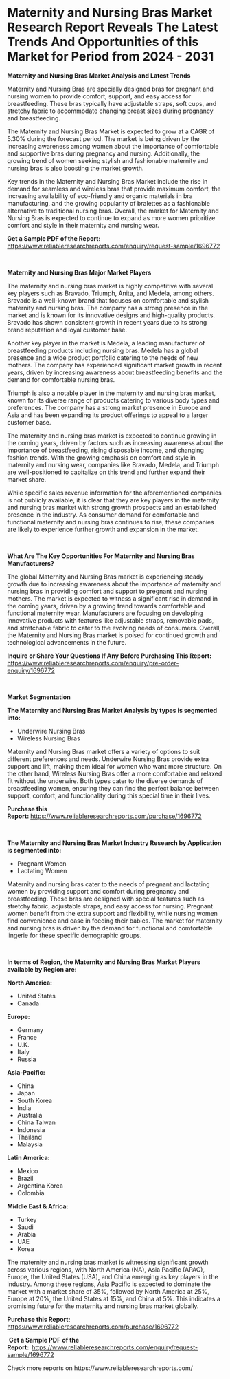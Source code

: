 <p><h1>Maternity and Nursing Bras Market Research Report Reveals The Latest Trends And Opportunities of this Market for Period from 2024 - 2031</h1></p><p><strong>Maternity and Nursing Bras Market Analysis and Latest Trends</strong></p>
<p><p>Maternity and Nursing Bras are specially designed bras for pregnant and nursing women to provide comfort, support, and easy access for breastfeeding. These bras typically have adjustable straps, soft cups, and stretchy fabric to accommodate changing breast sizes during pregnancy and breastfeeding. </p><p>The Maternity and Nursing Bras Market is expected to grow at a CAGR of 5.30% during the forecast period. The market is being driven by the increasing awareness among women about the importance of comfortable and supportive bras during pregnancy and nursing. Additionally, the growing trend of women seeking stylish and fashionable maternity and nursing bras is also boosting the market growth.</p><p>Key trends in the Maternity and Nursing Bras Market include the rise in demand for seamless and wireless bras that provide maximum comfort, the increasing availability of eco-friendly and organic materials in bra manufacturing, and the growing popularity of bralettes as a fashionable alternative to traditional nursing bras. Overall, the market for Maternity and Nursing Bras is expected to continue to expand as more women prioritize comfort and style in their maternity and nursing wear.</p></p>
<p><strong>Get a Sample PDF of the Report:&nbsp;</strong> <a href="https://www.reliableresearchreports.com/enquiry/request-sample/1696772">https://www.reliableresearchreports.com/enquiry/request-sample/1696772</a></p>
<p>&nbsp;</p>
<p><strong>Maternity and Nursing Bras Major Market Players</strong></p>
<p><p>The maternity and nursing bras market is highly competitive with several key players such as Bravado, Triumph, Anita, and Medela, among others. Bravado is a well-known brand that focuses on comfortable and stylish maternity and nursing bras. The company has a strong presence in the market and is known for its innovative designs and high-quality products. Bravado has shown consistent growth in recent years due to its strong brand reputation and loyal customer base.</p><p>Another key player in the market is Medela, a leading manufacturer of breastfeeding products including nursing bras. Medela has a global presence and a wide product portfolio catering to the needs of new mothers. The company has experienced significant market growth in recent years, driven by increasing awareness about breastfeeding benefits and the demand for comfortable nursing bras.</p><p>Triumph is also a notable player in the maternity and nursing bras market, known for its diverse range of products catering to various body types and preferences. The company has a strong market presence in Europe and Asia and has been expanding its product offerings to appeal to a larger customer base.</p><p>The maternity and nursing bras market is expected to continue growing in the coming years, driven by factors such as increasing awareness about the importance of breastfeeding, rising disposable income, and changing fashion trends. With the growing emphasis on comfort and style in maternity and nursing wear, companies like Bravado, Medela, and Triumph are well-positioned to capitalize on this trend and further expand their market share.</p><p>While specific sales revenue information for the aforementioned companies is not publicly available, it is clear that they are key players in the maternity and nursing bras market with strong growth prospects and an established presence in the industry. As consumer demand for comfortable and functional maternity and nursing bras continues to rise, these companies are likely to experience further growth and expansion in the market.</p></p>
<p>&nbsp;</p>
<p><strong>What Are The Key Opportunities For Maternity and Nursing Bras Manufacturers?</strong></p>
<p><p>The global Maternity and Nursing Bras market is experiencing steady growth due to increasing awareness about the importance of maternity and nursing bras in providing comfort and support to pregnant and nursing mothers. The market is expected to witness a significant rise in demand in the coming years, driven by a growing trend towards comfortable and functional maternity wear. Manufacturers are focusing on developing innovative products with features like adjustable straps, removable pads, and stretchable fabric to cater to the evolving needs of consumers. Overall, the Maternity and Nursing Bras market is poised for continued growth and technological advancements in the future.</p></p>
<p><strong>Inquire or Share Your Questions If Any Before Purchasing This Report:</strong> <a href="https://www.reliableresearchreports.com/enquiry/pre-order-enquiry/1696772">https://www.reliableresearchreports.com/enquiry/pre-order-enquiry/1696772</a></p>
<p>&nbsp;</p>
<p><strong>Market Segmentation</strong></p>
<p><strong>The Maternity and Nursing Bras Market Analysis by types is segmented into:</strong></p>
<p><ul><li>Underwire Nursing Bras</li><li>Wireless Nursing Bras</li></ul></p>
<p><p>Maternity and Nursing Bras market offers a variety of options to suit different preferences and needs. Underwire Nursing Bras provide extra support and lift, making them ideal for women who want more structure. On the other hand, Wireless Nursing Bras offer a more comfortable and relaxed fit without the underwire. Both types cater to the diverse demands of breastfeeding women, ensuring they can find the perfect balance between support, comfort, and functionality during this special time in their lives.</p></p>
<p><strong>Purchase this Report:&nbsp;</strong><a href="https://www.reliableresearchreports.com/purchase/1696772">https://www.reliableresearchreports.com/purchase/1696772</a></p>
<p>&nbsp;</p>
<p><strong>The Maternity and Nursing Bras Market Industry Research by Application is segmented into:</strong></p>
<p><ul><li>Pregnant Women</li><li>Lactating Women</li></ul></p>
<p><p>Maternity and nursing bras cater to the needs of pregnant and lactating women by providing support and comfort during pregnancy and breastfeeding. These bras are designed with special features such as stretchy fabric, adjustable straps, and easy access for nursing. Pregnant women benefit from the extra support and flexibility, while nursing women find convenience and ease in feeding their babies. The market for maternity and nursing bras is driven by the demand for functional and comfortable lingerie for these specific demographic groups.</p></p>
<p>&nbsp;</p>
<p><strong>In terms of Region, the Maternity and Nursing Bras Market Players available by Region are:</strong></p>
<p>
    <p> <strong> North America: </strong>
        <ul>
            <li>United States</li>
            <li>Canada</li>
        </ul>
        </p> 
    <p> <strong> Europe: </strong>
        <ul>
            <li>Germany</li>
            <li>France</li>
            <li>U.K.</li>
            <li>Italy</li>
            <li>Russia</li>
        </ul>
        </p> 
    <p> <strong> Asia-Pacific: </strong>
        <ul>
            <li>China</li>
            <li>Japan</li>
            <li>South Korea</li>
            <li>India</li>
            <li>Australia</li>
            <li>China Taiwan</li>
            <li>Indonesia</li>
            <li>Thailand</li>
            <li>Malaysia</li>
        </ul>
        </p> 
    <p> <strong> Latin America: </strong>
        <ul>
            <li>Mexico</li>
            <li>Brazil</li>
            <li>Argentina Korea</li>
            <li>Colombia</li>
        </ul>
        </p> 
    <p> <strong> Middle East & Africa: </strong>
        <ul>
            <li>Turkey</li>
            <li>Saudi</li>
            <li>Arabia</li>
            <li>UAE</li>
            <li>Korea</li>
        </ul>
    </p>
    </p>
<p><p>The maternity and nursing bras market is witnessing significant growth across various regions, with North America (NA), Asia Pacific (APAC), Europe, the United States (USA), and China emerging as key players in the industry. Among these regions, Asia Pacific is expected to dominate the market with a market share of 35%, followed by North America at 25%, Europe at 20%, the United States at 15%, and China at 5%. This indicates a promising future for the maternity and nursing bras market globally.</p></p>
<p><strong>Purchase this Report: </strong><a href="https://www.reliableresearchreports.com/purchase/1696772">https://www.reliableresearchreports.com/purchase/1696772</a></p>
<p>&nbsp;<strong>Get a Sample PDF of the Report:&nbsp;&nbsp;</strong><a href="https://www.reliableresearchreports.com/enquiry/request-sample/1696772">https://www.reliableresearchreports.com/enquiry/request-sample/1696772</a></p>
<p><strong></strong></p>
<p>Check more reports on https://www.reliableresearchreports.com/</p>